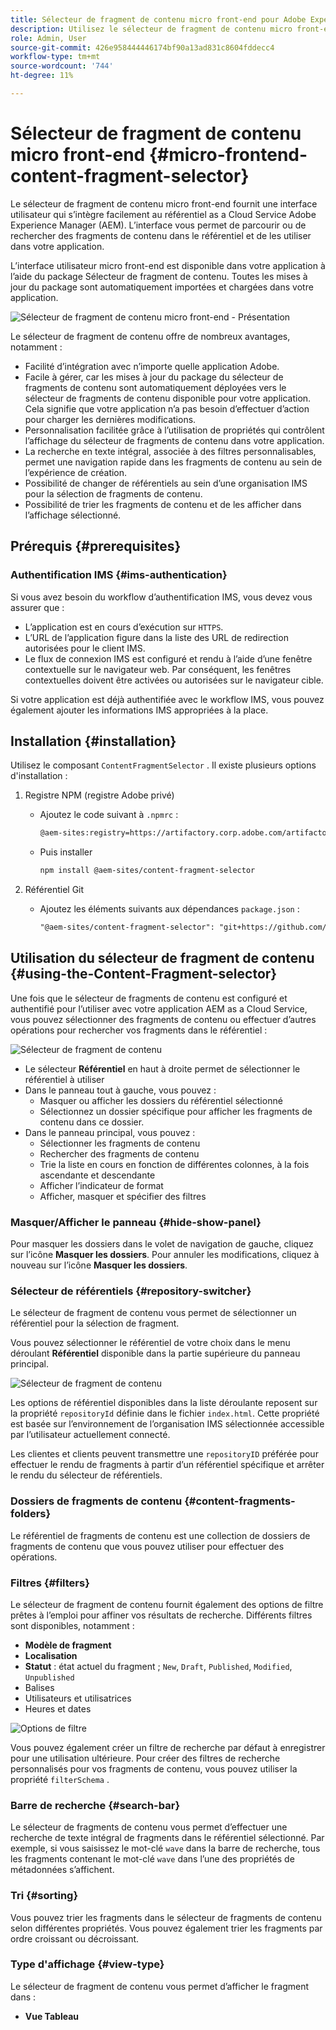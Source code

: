 ```yaml
---
title: Sélecteur de fragment de contenu micro front-end pour Adobe Experience Manager as a Cloud Service
description: Utilisez le sélecteur de fragment de contenu micro front-end pour rechercher, rechercher et récupérer des fragments de contenu de votre application.
role: Admin, User
source-git-commit: 426e958444446174bf90a13ad831c8604fddecc4
workflow-type: tm+mt
source-wordcount: '744'
ht-degree: 11%

---
```



# Sélecteur de fragment de contenu micro front-end {#micro-frontend-content-fragment-selector}

Le sélecteur de fragment de contenu micro front-end fournit une interface utilisateur qui s’intègre facilement au référentiel as a Cloud Service Adobe Experience Manager (AEM). L’interface vous permet de parcourir ou de rechercher des fragments de contenu dans le référentiel et de les utiliser dans votre application.

L’interface utilisateur micro front-end est disponible dans votre application à l’aide du package Sélecteur de fragment de contenu. Toutes les mises à jour du package sont automatiquement importées et chargées dans votre application.

![Sélecteur de fragment de contenu micro front-end - Présentation](/help/headless/assets/content-fragment-selector-overview.png)

Le sélecteur de fragment de contenu offre de nombreux avantages, notamment :

* Facilité d’intégration avec n’importe quelle application Adobe.
* Facile à gérer, car les mises à jour du package du sélecteur de fragments de contenu sont automatiquement déployées vers le sélecteur de fragments de contenu disponible pour votre application. Cela signifie que votre application n’a pas besoin d’effectuer d’action pour charger les dernières modifications.
* Personnalisation facilitée grâce à l’utilisation de propriétés qui contrôlent l’affichage du sélecteur de fragments de contenu dans votre application.
* La recherche en texte intégral, associée à des filtres personnalisables, permet une navigation rapide dans les fragments de contenu au sein de l’expérience de création.
* Possibilité de changer de référentiels au sein d’une organisation IMS pour la sélection de fragments de contenu.
* Possibilité de trier les fragments de contenu et de les afficher dans l’affichage sélectionné.

## Prérequis {#prerequisites}

### Authentification IMS {#ims-authentication}

Si vous avez besoin du workflow d’authentification IMS, vous devez vous assurer que :

* L’application est en cours d’exécution sur `HTTPS`.
* L’URL de l’application figure dans la liste des URL de redirection autorisées pour le client IMS.
* Le flux de connexion IMS est configuré et rendu à l’aide d’une fenêtre contextuelle sur le navigateur web. Par conséquent, les fenêtres contextuelles doivent être activées ou autorisées sur le navigateur cible.

Si votre application est déjà authentifiée avec le workflow IMS, vous pouvez également ajouter les informations IMS appropriées à la place.

## Installation {#installation}

Utilisez le composant `ContentFragmentSelector` . Il existe plusieurs options d&#39;installation :

1. Registre NPM (registre Adobe privé)

   * Ajoutez le code suivant à `.npmrc` :

     ```html
     @aem-sites:registry=https://artifactory.corp.adobe.com/artifactory/api/npm/npm-aem-sites-release/
     ```

   * Puis installer

     ```html
     npm install @aem-sites/content-fragment-selector
     ```

1. Référentiel Git

   * Ajoutez les éléments suivants aux dépendances `package.json` :

     ```html
     "@aem-sites/content-fragment-selector": "git+https://github.com/adobe/<your-private-repo-url>.git#version"
     ```

## Utilisation du sélecteur de fragment de contenu {#using-the-Content-Fragment-selector}

Une fois que le sélecteur de fragments de contenu est configuré et authentifié pour l’utiliser avec votre application AEM as a Cloud Service, vous pouvez sélectionner des fragments de contenu ou effectuer d’autres opérations pour rechercher vos fragments dans le référentiel :

![ Sélecteur de fragment de contenu ](/help/headless/assets/content-fragment-selector-using.png)

* Le sélecteur **Référentiel** en haut à droite permet de sélectionner le référentiel à utiliser
* Dans le panneau tout à gauche, vous pouvez :
   * Masquer ou afficher les dossiers du référentiel sélectionné
   * Sélectionnez un dossier spécifique pour afficher les fragments de contenu dans ce dossier.
* Dans le panneau principal, vous pouvez :
   * Sélectionner les fragments de contenu
   * Rechercher des fragments de contenu
   * Trie la liste en cours en fonction de différentes colonnes, à la fois ascendante et descendante
   * Afficher l’indicateur de format
   * Afficher, masquer et spécifier des filtres

### Masquer/Afficher le panneau {#hide-show-panel}

Pour masquer les dossiers dans le volet de navigation de gauche, cliquez sur l’icône **Masquer les dossiers**. Pour annuler les modifications, cliquez à nouveau sur l’icône **Masquer les dossiers**.

### Sélecteur de référentiels {#repository-switcher}

Le sélecteur de fragment de contenu vous permet de sélectionner un référentiel pour la sélection de fragment.

Vous pouvez sélectionner le référentiel de votre choix dans le menu déroulant **Référentiel** disponible dans la partie supérieure du panneau principal.

![ Sélecteur de fragment de contenu ](/help/headless/assets/content-fragment-repository-selector.png)

Les options de référentiel disponibles dans la liste déroulante reposent sur la propriété `repositoryId` définie dans le fichier `index.html`. Cette propriété est basée sur l’environnement de l’organisation IMS sélectionnée accessible par l’utilisateur actuellement connecté.

Les clientes et clients peuvent transmettre une `repositoryID` préférée pour effectuer le rendu de fragments à partir d’un référentiel spécifique et arrêter le rendu du sélecteur de référentiels.

### Dossiers de fragments de contenu {#content-fragments-folders}

Le référentiel de fragments de contenu est une collection de dossiers de fragments de contenu que vous pouvez utiliser pour effectuer des opérations.

### Filtres {#filters}

Le sélecteur de fragment de contenu fournit également des options de filtre prêtes à l’emploi pour affiner vos résultats de recherche. Différents filtres sont disponibles, notamment :

* **Modèle de fragment**
* **Localisation**
* **Statut** : état actuel du fragment ; `New`, `Draft`, `Published`, `Modified`, `Unpublished`
* Balises
* Utilisateurs et utilisatrices
* Heures et dates

![Options de filtre](/help/headless/assets/content-selector-filters.png)

Vous pouvez également créer un filtre de recherche par défaut à enregistrer pour une utilisation ultérieure. Pour créer des filtres de recherche personnalisés pour vos fragments de contenu, vous pouvez utiliser la propriété `filterSchema` .

### Barre de recherche {#search-bar}

Le sélecteur de fragments de contenu vous permet d’effectuer une recherche de texte intégral de fragments dans le référentiel sélectionné. Par exemple, si vous saisissez le mot-clé `wave` dans la barre de recherche, tous les fragments contenant le mot-clé `wave` dans l’une des propriétés de métadonnées s’affichent.

### Tri {#sorting}

Vous pouvez trier les fragments dans le sélecteur de fragments de contenu selon différentes propriétés. Vous pouvez également trier les fragments par ordre croissant ou décroissant.

### Type d&#39;affichage {#view-type}

Le sélecteur de fragment de contenu vous permet d’afficher le fragment dans :

* **Vue Tableau**
